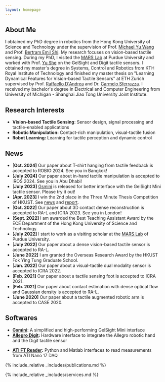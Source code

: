 ```yaml
---
layout: homepage
---
```


## About Me

I obtained my PhD degree in robotics from the Hong Kong University of Science and Technology under the supervision of Prof. [Michael Yu Wang](https://scholar.google.com/citations?user=Oo7c22wAAAAJ&hl=en) and Prof. [Bertram Emil Shi](https://scholar.google.com.hk/citations?user=KaaF6ooAAAAJ&hl=en). My research focuses on vision-based tactile sensing. During my PhD, I visited the [MARS Lab](https://www.purduemars.com/) at Purdue University and worked with Prof. [Yu She](https://scholar.google.com/citations?user=r-dJcIsAAAAJ&hl=en) on the GelSight and Digit tactile sensors. I obtained my master's degree in Systems, Control and Robotics from KTH Royal Institute of Technology and finished my master thesis on "Learning Dynamical Features for Vision-based Tactile Sensors" at ETH Zurich supervised by Prof. [Raffaello D'Andrea](https://scholar.google.com/citations?user=FdGOel8AAAAJ&hl=en) and Dr. [Carmelo Sferrazza](https://scholar.google.com/citations?user=x0_lwNYAAAAJ&hl=en). I received my bachelor's degree in Electrical and Computer Engineering from University of Michigan - Shanghai Jiao Tong University Joint Institute.

## Research Interests

- **Vision-based Tactile Sensing:** Sensor design, signal processing and tactile-enabled applications
- **Robotic Manipulation:** Contact-rich manipulation, visual-tactile fusion
- **Robot Learning:** Learning for tactile perception and dynamic control

## News
- **[Oct. 2024]** Our paper about T-shirt hanging from tactile feedback is accepted to ROBIO 2024. See you in Bangkok!
- **[July 2024]** Our paper about in-hand tactile manipulation is accepted to IROS 2024. See you in Abu Dhabi!
- **[July 2023]** [Gsmini](https://github.com/duyipai/gsmini) is released for better interface with the GelSight Mini tactile sensor. Please try it out!
- **[Apr. 2023]** I win the 2nd place in the Three Minute Thesis Competition of HKUST. See [news](https://3mt.hkust.edu.hk/news/2023-hkust-3mtr-competition) and [report](https://ri.hkust.edu.hk/news/congratulations-yipai-duphd-student-electronic-and-computer-engineering-winning-second-place).
- **[Oct. 2022]** Our paper about 3D contact dense reconstruction is accepted to RA-L and ICRA 2023. See you in London!
- **[Sept. 2022]** I am awarded the Best Teaching Assistant Award by the ECE Department of the Hong Kong University of Science and Technology.
- **[July 2022]** I start to work as a visiting scholar at the [MARS Lab](https://www.purduemars.com/) of Purdue University.
- **[July 2022]** Our paper about a dense vision-based tactile sensor is accepted to RA-L.
- **[June 2022]** I am granted the Overseas Research Award by the HKUST Fok Ying Tung Graduate School.
- **[Jan. 2022]** Our paper about a visual-tactile dual modality sensor is accepted to ICRA 2022.
- **[Feb. 2021]** Our paper about a tactile sensing foot is accepted to ICRA 2021.
- **[Feb. 2021]** Our paper about contact estimation with dense optical flow and Gaussian density is accepted to RA-L.
- **[June 2020]** Our paper about a tactile augmented robotic arm is accepted to CASE 2020.

## Softwares

- **[Gsmini](https://github.com/duyipai/gsmini):** A simplified and high-performing GelSight Mini interface
- **[Allegro Digit](https://github.com/duyipai/Allegro_Digit):** Hardware interface to integrate the Allegro robotic hand and the Digit tactile sensor
<!-- - **[Gaussian density contact](https://github.com/duyipai/Contact-Modelling-with-Gaussian-Density):** An algorithm for tracking and estimating the contact mentioned in [Du2021High](assets/files/Du2021High.pdf) -->
- **[ATI FT Reader](https://github.com/duyipai/ATI-FT-DAQ-Reader):** Python and Matlab interfaces to read measurements from ATI Nano 17 DAQ

{% include_relative _includes/publications.md %}

{% include_relative _includes/services.md %}
